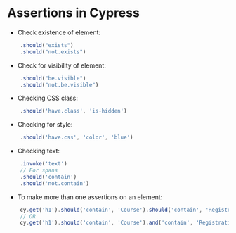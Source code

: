 # Assertions in Cypress 

* Check existence of element:
```javascript
    .should("exists")
    .should("not.exists")
```
* Check for visibility of element:
```javascript
    .should("be.visible")
    .should("not.be.visible")
```
* Checking CSS class: 
```javascript
    .should('have.class', 'is-hidden')    
```
* Checking for style: 
```javascript
    .should('have.css', 'color', 'blue')    
```
* Checking text: 
```javascript
    .invoke('text')
    // For spans
    .should('contain')
    .should('not.contain')
```
* To make more than one assertions on an element:
```javascript
    cy.get('h1').should('contain', 'Course').should('contain', 'Registration')
    // OR
    cy.get('h1').should('contain', 'Course').and('contain', 'Registration')
```